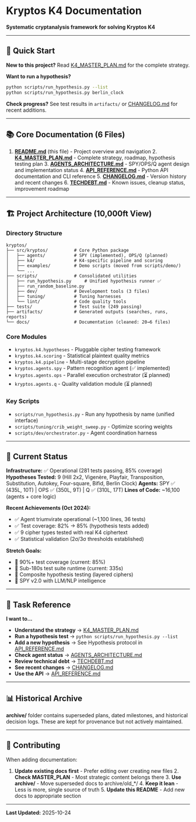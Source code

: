 # Kryptos K4 Documentation

**Systematic cryptanalysis framework for solving Kryptos K4**

---

## 🎯 Quick Start

**New to this project?** Read [K4_MASTER_PLAN.md](K4_MASTER_PLAN.md) for the complete strategy.

**Want to run a hypothesis?**

```bash
python scripts/run_hypothesis.py --list
python scripts/run_hypothesis.py berlin_clock
```

**Check progress?** See test results in `artifacts/` or [CHANGELOG.md](CHANGELOG.md) for recent additions.

---

## 📚 Core Documentation (6 Files)

1. **[README.md](README.md)** (this file) - Project overview and navigation 2.
**[K4_MASTER_PLAN.md](K4_MASTER_PLAN.md)** - Complete strategy, roadmap, hypothesis testing plan 3.
**[AGENTS_ARCHITECTURE.md](AGENTS_ARCHITECTURE.md)** - SPY/OPS/Q agent design and implementation status 4.
**[API_REFERENCE.md](API_REFERENCE.md)** - Python API documentation and CLI reference 5.
**[CHANGELOG.md](CHANGELOG.md)** - Version history and recent changes 6. **[TECHDEBT.md](TECHDEBT.md)** - Known issues,
cleanup status, improvement roadmap

---

## 🏗️ Project Architecture (10,000ft View)

### Directory Structure

```text
kryptos/
├── src/kryptos/          # Core Python package
│   ├── agents/           # SPY (implemented), OPS/Q (planned)
│   ├── k4/               # K4-specific pipeline and scoring
│   ├── examples/         # Demo scripts (moved from scripts/demo/)
│   └── ...
├── scripts/              # Consolidated utilities
│   ├── run_hypothesis.py     # Unified hypothesis runner ✅
│   ├── run_random_baseline.py
│   ├── dev/              # Development tools (3 files)
│   ├── tuning/           # Tuning harnesses
│   └── lint/             # Code quality tools
├── tests/                # Test suite (249 passing)
├── artifacts/            # Generated outputs (searches, runs, reports)
└── docs/                 # Documentation (cleaned: 20→6 files)
```

### Core Modules

- `kryptos.k4.hypotheses` - Pluggable cipher testing framework
- `kryptos.k4.scoring` - Statistical plaintext quality metrics
- `kryptos.k4.pipeline` - Multi-stage decryption pipeline
- `kryptos.agents.spy` - Pattern recognition agent (✅ implemented)
- `kryptos.agents.ops` - Parallel execution orchestrator (⏳ planned)
- `kryptos.agents.q` - Quality validation module (⏳ planned)

### Key Scripts

- `scripts/run_hypothesis.py` - Run any hypothesis by name (unified interface)
- `scripts/tuning/crib_weight_sweep.py` - Optimize scoring weights
- `scripts/dev/orchestrator.py` - Agent coordination harness

---

## 🔬 Current Status

**Infrastructure:** ✅ Operational (281 tests passing, 85% coverage) **Hypotheses Tested:** 9 (Hill 2x2, Vigenère,
Playfair, Transposition, Substitution, Autokey, Four-square, Bifid, Berlin Clock)
**Agents:** SPY ✅ (435L, 10T) | OPS ✅ (350L, 9T) | Q ✅ (310L, 17T)
**Lines of Code:** ~16,100 (agents + core logic)

**Recent Achievements (Oct 2024):**

- ✅ Agent triumvirate operational (~1,100 lines, 36 tests)
- ✅ Test coverage: 82% → 85% (hypothesis tests added)
- ✅ 9 cipher types tested with real K4 ciphertext
- ✅ Statistical validation (2σ/3σ thresholds established)

**Stretch Goals:**

- 🎯 90%+ test coverage (current: 85%)
- 🎯 Sub-180s test suite runtime (current: 335s)
- 🎯 Composite hypothesis testing (layered ciphers)
- 🎯 SPY v2.0 with LLM/NLP intelligence

---

## 🎯 Task Reference

**I want to...**

- **Understand the strategy** → [K4_MASTER_PLAN.md](K4_MASTER_PLAN.md)
- **Run a hypothesis test** → `python scripts/run_hypothesis.py --list`
- **Add a new hypothesis** → See Hypothesis protocol in [API_REFERENCE.md](API_REFERENCE.md)
- **Check agent status** → [AGENTS_ARCHITECTURE.md](AGENTS_ARCHITECTURE.md)
- **Review technical debt** → [TECHDEBT.md](TECHDEBT.md)
- **See recent changes** → [CHANGELOG.md](CHANGELOG.md)
- **Use the API** → [API_REFERENCE.md](API_REFERENCE.md)

---

## 📊 Historical Archive

**archive/** folder contains superseded plans, dated milestones, and historical decision logs. These are kept for
provenance but not actively maintained.

---

## 🤝 Contributing

When adding documentation:

1. **Update existing docs first** - Prefer editing over creating new files 2. **Check MASTER_PLAN** - Most strategic
content belongs there 3. **Use archive/** - Move superseded docs to archive/old_*/ 4. **Keep it lean** - Less is more,
single source of truth 5. **Update this README** - Add new docs to appropriate section

---

**Last Updated:** 2025-10-24
